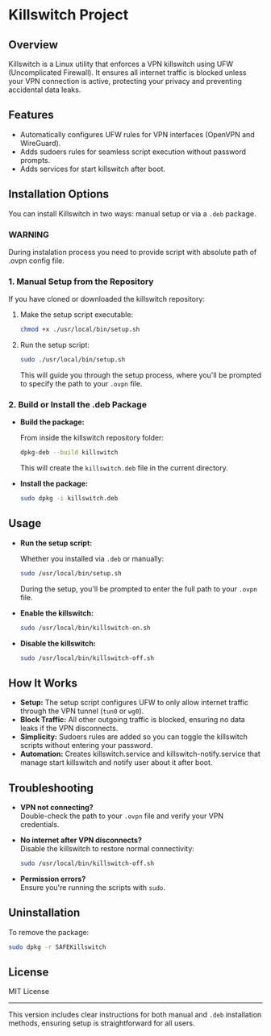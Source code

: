 # Killswitch Project

## Overview

Killswitch is a Linux utility that enforces a VPN killswitch using UFW (Uncomplicated Firewall). It ensures all internet traffic is blocked unless your VPN connection is active, protecting your privacy and preventing accidental data leaks.

## Features

- Automatically configures UFW rules for VPN interfaces (OpenVPN and WireGuard).
- Adds sudoers rules for seamless script execution without password prompts.
- Adds services for start killswitch after boot.

## Installation Options

You can install Killswitch in two ways: manual setup or via a `.deb` package.

### WARNING

During instalation process you need to provide script with absolute path of .ovpn config file.

### 1. Manual Setup from the Repository

If you have cloned or downloaded the killswitch repository:

1. Make the setup script executable:
    ```sh
    chmod +x ./usr/local/bin/setup.sh
    ```

2. Run the setup script:
    ```sh
    sudo ./usr/local/bin/setup.sh
    ```
    This will guide you through the setup process, where you'll be prompted to specify the path to your `.ovpn` file.

### 2. Build or Install the .deb Package

- **Build the package:**

    From inside the killswitch repository folder:
    ```sh
    dpkg-deb --build killswitch
    ```
    This will create the `killswitch.deb` file in the current directory.

- **Install the package:**
    ```sh
    sudo dpkg -i killswitch.deb
    ```

## Usage

- **Run the setup script:**

    Whether you installed via `.deb` or manually:
    ```sh
    sudo /usr/local/bin/setup.sh
    ```
    During the setup, you'll be prompted to enter the full path to your `.ovpn` file.

- **Enable the killswitch:**
    ```sh
    sudo /usr/local/bin/killswitch-on.sh
    ```

- **Disable the killswitch:**
    ```sh
    sudo /usr/local/bin/killswitch-off.sh
    ```

## How It Works

- **Setup:** The setup script configures UFW to only allow internet traffic through the VPN tunnel (`tun0` or `wg0`).
- **Block Traffic:** All other outgoing traffic is blocked, ensuring no data leaks if the VPN disconnects.
- **Simplicity:** Sudoers rules are added so you can toggle the killswitch scripts without entering your password.
- **Automation:** Creates killswitch.service and killswitch-notify.service that manage start killswitch and notify user about it after boot.

## Troubleshooting

- **VPN not connecting?**  
  Double-check the path to your `.ovpn` file and verify your VPN credentials.

- **No internet after VPN disconnects?**  
  Disable the killswitch to restore normal connectivity:
    ```sh
    sudo /usr/local/bin/killswitch-off.sh
    ```

- **Permission errors?**  
  Ensure you're running the scripts with `sudo`.

## Uninstallation

To remove the package:
```sh
sudo dpkg -r SAFEKillswitch
```

## License

MIT License

---
This version includes clear instructions for both manual and `.deb` installation methods, ensuring setup is straightforward for all users.